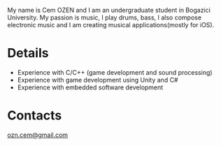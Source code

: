My name is Cem OZEN and I am an undergraduate student in Bogazici University. My passion is music, I play drums, bass, I also compose electronic music and I am creating musical applications(mostly for iOS).

# Details #

  * Experience with C/C++ (game development and sound processing)
  * Experience with game development using Unity and C#
  * Experience with embedded software development

# Contacts #

ozn.cem@gmail.com